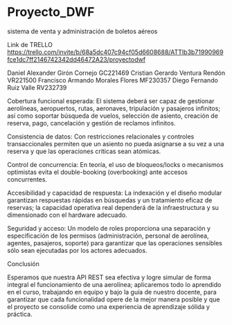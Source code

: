 # Proyecto_DWF
sistema de venta y administración de boletos aéreos

Link de TRELLO
https://trello.com/invite/b/68a5dc407c94cf05d6608688/ATTIb3b71990969fce1dc7ff2146742342dd46472A23/proyectodwf

Daniel Alexander Girón Cornejo GC221469 
Cristian Gerardo Ventura Rendón VR221500 
Francisco Armando Morales Flores MF230357 
Diego Fernando Ruiz Valle RV232739 

Cobertura funcional esperada: El sistema deberá ser capaz de gestionar aerolíneas, aeropuertos, rutas, aeronaves, tripulación y pasajeros infinitos; así como soportar búsqueda de vuelos, selección de asiento, creación de reserva, pago, cancelación y gestión de reclamos infinitos. 

Consistencia de datos: Con restricciones relacionales y controles transaccionales permiten que un asiento no pueda asignarse a su vez a una reserva y que las operaciones críticas sean atómicas.
 
Control de concurrencia: En teoría, el uso de bloqueos/locks o mecanismos optimistas evita el double-booking (overbooking) ante accesos concurrentes.

Accesibilidad y capacidad de respuesta: La indexación y el diseño modular garantizan respuestas rápidas en búsquedas y un tratamiento eficaz de reservas; la capacidad operativa real dependerá de la infraestructura y su dimensionado con el hardware adecuado. 

Seguridad y acceso: Un modelo de roles proporciona una separación y especificación de los permisos (administración, personal de aerolínea, agentes, pasajeros, soporte) para garantizar que las operaciones sensibles sólo sean ejecutadas por los actores adecuados.

Conclusión

Esperamos que nuestra API REST sea efectiva y logre simular de forma integral el funcionamiento de una aerolínea; aplicaremos todo lo aprendido en el curso, trabajando en equipo y bajo la guía de nuestro docente, para garantizar que cada funcionalidad opere de la mejor manera posible y que el proyecto se consolide como una experiencia de aprendizaje sólida y práctica.
